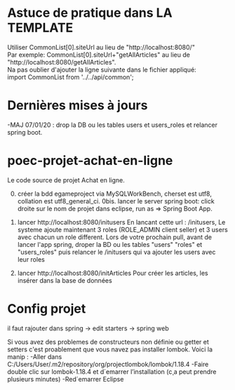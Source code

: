 # Astuce de pratique dans LA TEMPLATE

Utiliser CommonList[0].siteUrl au lieu de "http://localhost:8080/"<br>
Par exemple: CommonList[0].siteUrl+"getAllArticles" au lieu de "http://localhost:8080/getAllArticles".<br>
Na pas oublier d'ajouter la ligne suivante dans le fichier appliqué:<br>
import CommonList from '../../api/common';


# Dernières mises à jours
-MAJ 07/01/20 : drop la DB ou les tables users et users_roles et relancer spring boot.


# poec-projet-achat-en-ligne
Le code source de projet Achat en ligne. 

0. créer la bdd egameproject via MySQLWorkBench, cherset est utf8, collation est utf8_general_ci.
0bis. lancer le server spring boot: click droite sur le nom de projet dans eclipse, run as => Spring Boot App.

1. lancer http://localhost:8080/initusers
En lancant cette url : /initusers, Le systeme ajoute maintenant 3 roles (ROLE_ADMIN client seller) et 3 users avec chacun un role different. Lors de votre prochain pull, avant de lancer l'app spring, droper la BD ou les tables "users" "roles" et "users_roles" puis relancer le /initusers qui va ajouter les users avec leur roles
2. lancer http://localhost:8080/initArticles
Pour créer les articles, les insérer dans la base de données

# Config projet
il faut rajouter dans spring -> edit starters -> spring web

Si vous avez des problemes de constructeurs non définie ou getter et setters c'est proablement que vous navez pas installer lombok.
Voici la manip :
-Aller dans C:/Users/User/.m2/repository/org/projectlombok/lombok/1.18.4
-Faire double clic sur lombok-1.18.4 et d´emarrer l’installation (c¸a peut prendre plusieurs minutes)
-Red´emarrer Eclipse
